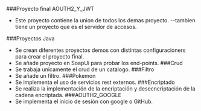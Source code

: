 ###Proyecto final AOUTH2_Y_JWT
- Este proyecto contiene la union de todos los demas proyecto.
--tambien tiene un proyecto que es el servidor de accesos.

###Proyectos Java
- Se crean diferentes proyectos demos con distintas configuracioners para crear el proyecto final.
- Se añade proyecto en SoapUi para probar los end-points.
###Crud
- Se trabaja unicamente el crud de un catalogo.
###Filtro
- Se añade un filtro.
###Pokemon
- Se implementa el uso de servicios rest externos.
###Encriptado
- Se realiza la implementación de la encriptación y desecncriptación de la cadena encriptada.
###AOUTH2_GOOGLE
- Se implementa el inicio de sesión con google o GitHub.